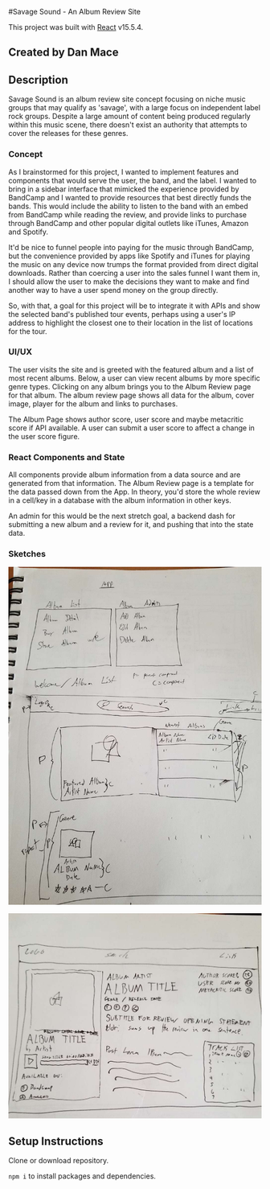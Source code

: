 #Savage Sound - An Album Review Site

This project was built with [React](https://reactjs.org/) v15.5.4.

## Created by Dan Mace

## Description

Savage Sound is an album review site concept focusing on niche music groups that may qualify as 'savage', with a large focus on independent label rock groups.  Despite a large amount of content being produced regularly within this music scene, there doesn't exist an authority that attempts to cover the releases for these genres.

### Concept

As I brainstormed for this project, I wanted to implement features and components that would serve the user, the band, and the label.  I wanted to bring in a sidebar interface that mimicked the experience provided by BandCamp and I wanted to provide resources that best directly funds the bands.  This would include the ability to listen to the band with an embed from BandCamp while reading the review, and provide links to purchase through BandCamp and other popular digital outlets like iTunes, Amazon and Spotify.

It'd be nice to funnel people into paying for the music through BandCamp, but the convenience provided by apps like Spotify and iTunes for playing the music on any device now trumps the format provided from direct digital downloads.  Rather than coercing a user into the sales funnel I want them in, I should allow the user to make the decisions they want to make and find another way to have a user spend money on the group directly.

So, with that, a goal for this project will be to integrate it with APIs and show the selected band's published tour events, perhaps using a user's IP address to highlight the closest one to their location in the list of locations for the tour.

### UI/UX

The user visits the site and is greeted with the featured album and a list of most recent albums.  Below, a user can view recent albums by more specific genre types.  Clicking on any album brings you to the Album Review page for that album.  The album review page shows all data for the album, cover image, player for the album and links to purchases.

The Album Page shows author score, user score and maybe metacritic score if API available.  A user can submit a user score to affect a change in the user score figure.

### React Components and State

All components provide album information from a data source and are generated from that information.  The Album Review page is a template for the data passed down from the App.  In theory, you'd store the whole review in a cell/key in a database with the album information in other keys.

An admin for this would be the next stretch goal, a backend dash for submitting a new album and a review for it, and pushing that into the state data.

### Sketches

![Home Page Mockup](./home-mockup.jpg)

![Album Page Mockup](./album-mockup.jpg)

## Setup Instructions

Clone or download repository.

```npm i``` to install packages and dependencies.

